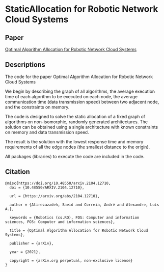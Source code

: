 # StaticAllocation for Robotic Network Cloud Systems
## Paper

[Optimal Algorithm Allocation for Robotic Network Cloud Systems](https://arxiv.org/abs/2104.12710)

## Descriptions
The code for the paper Optimal Algorithm Allocation for Robotic Network Cloud Systems 

We begin by describing the graph of all algorithms, the average execution time of each algorithm to be executed on each node, the average communication time (data transmission speed) between two adjacent node, and the constraints on memory. 

The code is designed to solve the static allocation of a fixed graph of algorithms on non-isomorphic, randomly generated architectures. The solution can be obtained using a single architecture with known constraints on memory and data transmission speed. 

The result is the solution with the lowest response time and memory requirements of all the edge nodes (the smallest distance to the origin). 

All packages (libraries) to execute the code are included in the code.


## Citation
```
@misc{https://doi.org/10.48550/arxiv.2104.12710,
  doi = {10.48550/ARXIV.2104.12710},
  
  url = {https://arxiv.org/abs/2104.12710},
  
  author = {Alirezazadeh, Saeid and Correia, André and Alexandre, Luís A.},
  
  keywords = {Robotics (cs.RO), FOS: Computer and information sciences, FOS: Computer and information sciences},
  
  title = {Optimal Algorithm Allocation for Robotic Network Cloud Systems},
  
  publisher = {arXiv},
  
  year = {2021},
  
  copyright = {arXiv.org perpetual, non-exclusive license}
}
```
